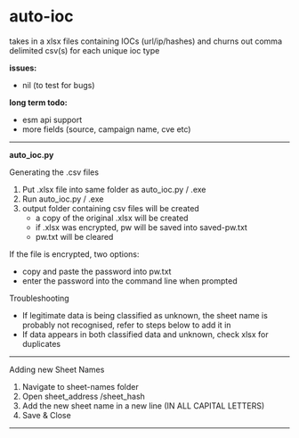 # auto-ioc

takes in a xlsx files containing IOCs (url/ip/hashes) and churns out comma delimited csv(s) for each unique ioc type

**issues:**

* nil (to test for bugs)

**long term todo:**

* esm api support
* more fields (source, campaign name, cve etc)

---

**auto_ioc.py**

Generating the .csv files

1. Put .xlsx file into same folder as auto_ioc.py / .exe
2. Run auto_ioc.py / .exe
3. output folder containing csv files will be created
   * a copy of the original .xlsx will be created
   * if .xlsx was encrypted, pw will be saved into saved-pw.txt
   * pw.txt will be cleared

If the file is encrypted, two options:

* copy and paste the password into pw.txt
* enter the password into the command line when prompted

Troubleshooting

- If legitimate data is being classified as unknown, the sheet name is probably not recognised, refer to steps below to add it in
- If data appears in both classified data and unknown, check xlsx for duplicates

---

Adding new Sheet Names

1. Navigate to sheet-names folder
2. Open sheet_address /sheet_hash
3. Add the new sheet name in a new line (IN ALL CAPITAL LETTERS)
4. Save & Close

---
